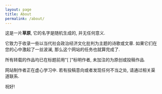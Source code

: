 ```yaml
---
layout: page
title: About
permalink: /about/
---
```


这是一片**草原**, 它的名字是随机生成的, 并无任何意义. 

它致力于收录一些以当代社会政治经济文化批判为主题的诗歌或文章. 如果它们在您的心中激起了一丝波澜, 那么这个网站的任务也就算完成了. 

所有转载的作品均已在标题前用"[ ]"标明作者, 未加注的为原创或投稿作品.

网站制作者正在虚心学习中. 若有投稿意向或者发现任何不当之处, 请通过相关渠道联系.

祝好!